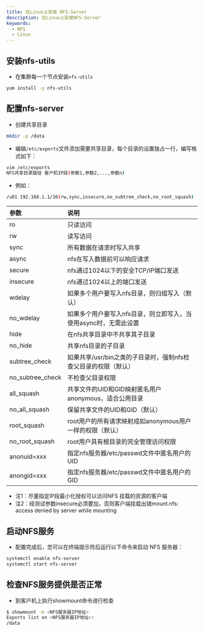 ```yaml
---
title: 在Linux上安装 NFS-Server
description: 在Linux上安装NFS-Server
keywords:
  - NFS
  - Linux
---
```


## 安装nfs-utils

- 在集群每一个节点安装`nfs-utils`

```bash
yum install -y nfs-utils
```

## 配置nfs-server

- 创建共享目录

```bash
mkdir -p /data
```

- 编辑`/etc/exports`文件添加需要共享目录，每个目录的设置独占一行，编写格式如下：

```bash
vim /etc/exports
NFS共享目录路径 客户机IP段(参数1,参数2,...,参数n)
```

- 例如：

```bash
/u01 192.168.1.1/16(rw,sync,insecure,no_subtree_check,no_root_squash)
```

  | 参数             | 说明                                                         |
  | :--------------- | :----------------------------------------------------------- |
  | ro               | 只读访问                                                     |
  | rw               | 读写访问                                                     |
  | sync             | 所有数据在请求时写入共享                                     |
  | async            | nfs在写入数据前可以响应请求                                  |
  | secure           | nfs通过1024以下的安全TCP/IP端口发送                          |
  | insecure         | nfs通过1024以上的端口发送                                    |
  | wdelay           | 如果多个用户要写入nfs目录，则归组写入（默认）                |
  | no_wdelay        | 如果多个用户要写入nfs目录，则立即写入，当使用async时，无需此设置 |
  | hide             | 在nfs共享目录中不共享其子目录                                |
  | no_hide          | 共享nfs目录的子目录                                          |
  | subtree_check    | 如果共享/usr/bin之类的子目录时，强制nfs检查父目录的权限（默认） |
  | no_subtree_check | 不检查父目录权限                                             |
  | all_squash       | 共享文件的UID和GID映射匿名用户anonymous，适合公用目录        |
  | no_all_squash    | 保留共享文件的UID和GID（默认）                               |
  | root_squash      | root用户的所有请求映射成如anonymous用户一样的权限（默认）    |
  | no_root_squash   | root用户具有根目录的完全管理访问权限                         |
  | anonuid=xxx      | 指定nfs服务器/etc/passwd文件中匿名用户的UID                  |
  | anongid=xxx      | 指定nfs服务器/etc/passwd文件中匿名用户的GID                  |

  - 注1：尽量指定IP段最小化授权可以访问NFS 挂载的资源的客户端
  - 注2：经测试参数insecure必须要加，否则客户端挂载出错mount.nfs: access denied by server while mounting

## 启动NFS服务

- 配置完成后，您可以在终端提示符后运行以下命令来启动 NFS 服务器：

```bash
systemctl enable nfs-server
systemctl start nfs-server
```

## 检查NFS服务提供是否正常

- 到客户机上执行showmount命令进行检查

```bash
$ showmount -e <NFS服务器IP地址>
Exports list on <NFS服务器IP地址>:
/data
```


